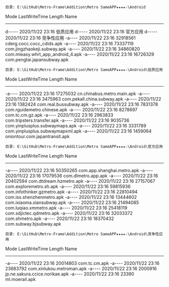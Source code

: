     目录: E:\GitHub\Metro-Frame\Addition\Metro SameAPP★★★★☆\Android


Mode                LastWriteTime         Length Name
----                -------------         ------ ----
d-----       2020/11/22     23:16                低质应用
d-----       2020/11/22     23:16                官方应用
d-----       2020/11/22     23:16                竞争性应用
-a----       2020/11/22     23:16       32918561 cderg.cocc.cocc_cdids.apk
-a----       2020/11/22     23:16       73337119 com.jingzhaokeji.subway.apk
-a----       2020/11/22     23:16       34860820 com.mieasy.whrt_app_android_4.apk
-a----       2020/11/22     23:16       16726329 com.pengtai.japansubway.apk

    目录: E:\GitHub\Metro-Frame\Addition\Metro SameAPP★★★★☆\Android\低质应用


Mode                LastWriteTime         Length Name
----                -------------         ------ ----
-a----       2020/11/22     23:16       17275032 cn.chinabus.metro.main.apk
-a----       2020/11/22     23:16        3475963 com.pekall.china.subway.apk
-a----       2020/11/22     23:16        1382424 com.real.bussubway.apk
-a----       2020/11/22     23:16        7831378 com.rguidemetro.chinese.apk
-a----       2020/11/22     23:16        8278697 com.tc.cm.gz.apk
-a----       2020/11/22     23:16        2963833 com.tripsters.transfer.apk
-a----       2020/11/22     23:16        9035736 com.yinplusplus.subwaymaps.apk
-a----       2020/11/22     23:16        3331789 com.yinplusplus.subwaymapxml.apk
-a----       2020/11/22     23:16        1459064 oniontour.com.japantransit.apk

    目录: E:\GitHub\Metro-Frame\Addition\Metro SameAPP★★★★☆\Android\官方应用


Mode                LastWriteTime         Length Name
----                -------------         ------ ----
-a----       2020/11/22     23:16       50350265 com.app.shanghai.metro.apk
-a----       2020/11/22     23:16       17079536 com.dlmetro.app.apk
-a----       2020/11/22     23:16       20402594 com.dtdream.hzmetro.apk
-a----       2020/11/22     23:16       27157067 com.exploremetro.sh.apk
-a----       2020/11/22     23:16       59815936 com.infothinker.gzmetro.apk
-a----       2020/11/22     23:16       22810494 com.iss.shenzhenmetro.apk
-a----       2020/11/22     23:16       13444602 com.ixiaoma.xiansubway.apk
-a----       2020/11/22     23:16       21494085 com.luqiao.xmmetro.apk
-a----       2020/11/22     23:16       25418119 com.sdjictec.qdmetro.apk
-a----       2020/11/22     23:16       32033372 com.shmetro.apk
-a----       2020/11/22     23:16       18370432 com.subway.bjsubway.apk

    目录: E:\GitHub\Metro-Frame\Addition\Metro SameAPP★★★★☆\Android\竞争性应用


Mode                LastWriteTime         Length Name
----                -------------         ------ ----
-a----       2020/11/22     23:16       20014803 com.tc.cm.apk
-a----       2020/11/22     23:16       23683792 com.xinlukou.metroman.apk
-a----       2020/11/22     23:16        2000916 jp.ne.sakura.ccice.norikae.apk
-a----       2020/11/22     23:16          23390 ml.moerail.apk